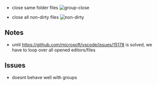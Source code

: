 - close same folder files
![group-close](https://user-images.githubusercontent.com/7388088/71008073-b2123900-20f0-11ea-8f42-f01960d17289.gif)

- close all non-dirty files
![non-dirty](https://user-images.githubusercontent.com/7388088/71008075-b2aacf80-20f0-11ea-9c2a-cb677ba6e887.gif)

## Notes

- until https://github.com/microsoft/vscode/issues/15178 is solved, we have to loop over all opened editors/files

## Issues

- doesnt behave well with groups
